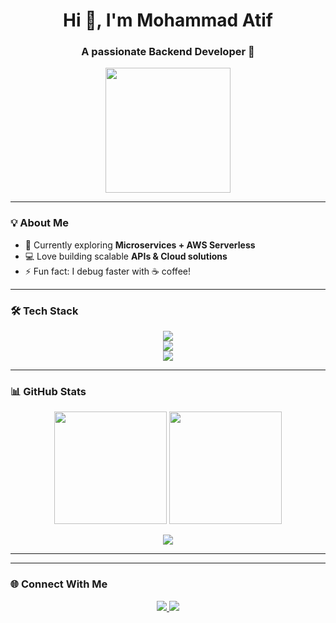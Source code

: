 <h1 align="center">Hi 👋, I'm Mohammad Atif</h1>
<h3 align="center">A passionate Backend Developer 🚀</h3>

<p align="center">
  <img src="https://media.giphy.com/media/WUlplcMpOCEmTGBtBW/giphy.gif" width="200" />
</p>

---

### 💡 About Me  
- 🌱 Currently exploring **Microservices + AWS Serverless**  
- 💻 Love building scalable **APIs & Cloud solutions**  
- ⚡ Fun fact: I debug faster with ☕ coffee!  

---

### 🛠️ Tech Stack  

<p align="center">
  <!-- Languages -->
  <img src="https://skillicons.dev/icons?i=js,ts,nodejs,express,nestjs" />
  <br/>
  <!-- Databases -->
  <img src="https://skillicons.dev/icons?i=mongodb,mysql,dynamodb" />
  <br/>
  <!-- Cloud -->
  <img src="https://skillicons.dev/icons?i=aws" />
</p>

---

### 📊 GitHub Stats  

<p align="center">
  <img src="https://github-readme-stats.vercel.app/api?username=YOUR_GITHUB_USERNAME&show_icons=true&theme=tokyonight" height="180"/>
  <img src="https://github-readme-streak-stats.herokuapp.com/?user=YOUR_GITHUB_USERNAME&theme=tokyonight" height="180"/>
</p>

<p align="center">
  <img src="https://github-profile-trophy.vercel.app/?username=YOUR_GITHUB_USERNAME&theme=matrix&row=1&column=6" />
</p>

---


---

### 🌐 Connect With Me  

<p align="center">
  <a href="https://linkedin.com/in/https://www.linkedin.com/in/mohd-atif-034b67162/" target="_blank">
    <img src="https://img.shields.io/badge/-LinkedIn-blue?logo=linkedin&logoColor=white&style=for-the-badge" />
  </a>
  <a href="mailto:mohd.atif81999@gmail.com">
    <img src="https://img.shields.io/badge/-Gmail-red?logo=gmail&logoColor=white&style=for-the-badge" />
  </a>
</p>
